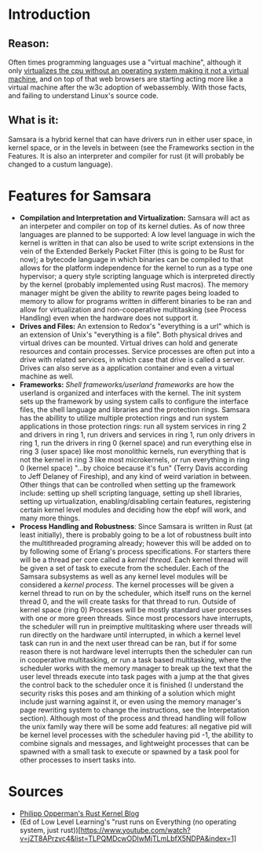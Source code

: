 # Introduction
## Reason:
Often times programming languages use a "virtual machine", although it only [virtualizes the cpu without an operating system making it not a virtual machine](https://stackoverflow.com/questions/861422/is-java-virtual-really-a-virtual-machine-in-the-same-sense-as-my-vmw), and on top of that web browsers are starting acting more like a virtual machine after the w3c adoption of webassembly. With those facts, and failing to understand Linux's source code.
## What is it:
Samsara is a hybrid kernel that can have drivers run in either user space, in kernel space, or in the levels in between (see the Frameworks section in the Features. It is also an interpreter and compiler for rust (it will probably be changed to a custum language).

# Features for Samsara
- **Compilation and Interpretation and Virtualization:** Samsara will act as an interpeter and compiler on top of its kernel duties. As of now three languages are planned to be supported: A low level language in wich the kernel is written in that can also be used to write script extensions in the vein of the Extended Berkely Packet Filter (this is going to be Rust for now); a bytecode language in which binaries can be compiled to that allows for the platform independence for the kernel to run as a type one hypervisor; a query style scripting language which is interpreted directly by the kernel (probably implemented using Rust macros). The memory manager might be given the ability to rewrite pages being loaded to memory to allow for programs written in different binaries to be ran and allow for virtualization and non-cooperative multitasking (see Process Handling) even when the hardware does not support it.
- **Drives and Files:** An extension to Redox's "everything is a url" which is an extension of Unix's "everything is a file". Both physical drives and virtual drives can be mounted. Virtual drives can hold and generate resources and contain processes. Service processes are often put into a drive with related services, in which case that drive is called a server. Drives can also serve as a application container and even a virtual machine as well.
- **Frameworks:** *Shell frameworks/userland frameworks* are how the userland is organized and interfaces with the kernel. The init system sets up the framework by using system calls to configure the interface files, the shell language and libraries and the protection rings. Samsara has the abillity to utilize multiple protection rings and run system applications in those protection rings: run all system services in ring 2 and drivers in ring 1, run drivers and services in ring 1, run only drivers in ring 1, run the drivers in ring 0 (kernel space) and run everything else in ring 3 (user space) like most monolithic kernels, run everything that is not the kernel in ring 3 like most microkernels, or run everything in ring 0 (kernel space) "...by choice because it's fun" (Terry Davis according to Jeff Delaney of Fireship), and any kind of weird variation in between. Other things that can be controlled when setting up the framework include: setting up shell scripting language, setting up shell libraries, setting up virtualization, enabling/disabling certain features, registering certain kernel level modules and deciding how the ebpf will work, and many more things.
- **Process Handling and Robustness**: Since Samsara is written in Rust (at least initially), there is probably going to be a lot of robustness built into the multithreaded programing already; however this will be added on to by following some of Erlang's process specifications. For starters there will be a thread per core called a *kernel thread*. Each kernel thread will be given a set of task to execute from the scheduler. Each of the Samsara subsystems as well as any kernel level modules will be considered a *kernel process*. The kernel processes will be given a kernel thread to run on by the scheduler, which itself runs on the kernel thread 0, and the will create tasks for that thread to run. Outside of kernel space (ring 0) Processes will be mostly standard user processes with one or more green threads. Since most processors have interrupts, the scheduler will run in preimptive multitasking where user threads will run directly on the hardware until interrupted, in which a kernel level task can run in and the next user thread can be ran, but if for some reason there is not hardware level interrupts then the scheduler can run in cooperative multitasking, or run a task based multitasking, where the scheduler works with the memory manager to break up the text that the user level threads execute into task pages with a jump at the that gives the control back to the scheduler once it is finished (I understand the security risks this poses and am thinking of a solution which might include just warning against it, or even using the memory manager's page rewriting system to change the instructions, see the Interpetation section). Although most of the process and thread handling will follow the unix family way there will be some add features: all negative pid will be kernel level processes with the scheduler having pid -1, the abillity to combine signals and messages, and lightweight processes that can be spawned with a small task to execute or spawned by a task pool for other processes to insert tasks into.

# Sources
- [Philipp Opperman's Rust Kernel Blog](https://os.phil-opp.com/minimal-rust-kernel/)
- (Ed of Low Level Learning's "rust runs on Everything \(no operating system, just rust\))[https://www.youtube.com/watch?v=jZT8APrzvc4&list=TLPQMDcwODIwMjTLmLbfX5NDPA&index=1]
